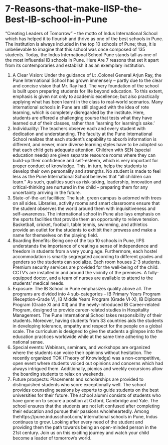 # 7-Reasons-that-make-IISP-the-Best-IB-school-in-Pune
“Creating Leaders of Tomorrow” – the motto of Indus International School which has helped it to flourish and thrive as one of the best schools in Pune. The institution is always included in the top 10 schools of Pune; thus, it is unbelievable to imagine that this school was once composed of 135 students. Today, the Indus International School Pune stands tall as one of the most influential IB schools in Pune. Here Are 7 reasons that set it apart from its contemporaries and establish it as an exemplary institution.
1) A Clear Vision: Under the guidance of Lt .Colonel General Arjun Ray, the Pune International School has grown immensely – partly due to the clear and concise vision that Mr. Ray had. The very foundation of the school is built upon preparing students for life beyond education. To this extent, emphasis is given not only to academic excellence; but also practically applying what has been learnt in the class to real-world scenarios. Many international schools in Pune are still plagued with the idea of rote learning, which is completely disregarded by the institute. Here, students are offered a challenging course that tests what they have learned out of their classes, rather than ‘learning for learning’s sake.’
2) Individuality: The teachers observe each and every student with dedication and understanding. The faculty at the Pune International School realizes that each student’s capability to absorb information is different, and newer, more diverse learning styles have to be adopted so that each child gets adequate attention. Children with SEN (special education needs) are given separate resource rooms where they can build-up their confidence and self-esteem, which is very important for proper conduct of knowledge. This, in turn, helps the students to develop their own personality and strengths. No student is made to feel less as the Pune International School believes that “all children can learn.”
As such, qualities such as risk-taking, leadership, innovation and critical-thinking are nurtured in the child – preparing them for any uncertainty arriving in the future.
3) State-of-the-art facilities: The lush, green campus is adorned with trees on all sides. Libraries, activity rooms and smart classrooms ensure that the student observes the world around them with inquisitiveness and self-awareness. The international school in Pune also lays emphasis on the sports facilities that provide them an opportunity to relieve tension. Basketball, cricket, football, table tennis, swimming, and athletics provide an outlet for the students to exhibit their prowess and make a name for themselves on the playing field.
4) Boarding Benefits: Being one of the top 10 schools in Pune, IIPS understands the importance of creating a sense of independence and freedom in students from a very young age. Furthermore, each hostel accommodation is smartly segregated according to different grades and genders so the students can socialize. Each room houses 2-3 students.
Premium security services are provided for the well-being of the child. CCTV’s are installed in and around the vicinity of the premises. A fully-equipped doctor, and a team of nurses are available to attend to the students’ medical needs.
5) Exposure: The IB School in Pune emphasizes quality above all. The programs are divided into 4 sub-categories – IB Primary Years Program (Reception-Grade V), IB Middle Years Program (Grade VI-X), IB Diploma Program (Grade XI and XII) and the newly-introduced IB Career-related Program, designed to provide career-related studies in Hospitality Management.
 The Pune International School takes responsibility of their students. Moreover, having students from 33 countries aids the students in developing tolerance, empathy and respect for the people on a global scale. The curriculum is designed to give the students a glimpse into the education practices worldwide while at the same time adhering to the national sense.
6) Special events: Webinars, seminars, and workshops are organized where the students can voice their opinions without hesitation. The recently organized TOK (Theory of Knowledge) was a non-competitive, open event where students voiced out opinions and concerns which had always intrigued them. Additionally, picnics and weekly excursions allow the boarding students to relax on weekends.
7) Future prospects: Placements and scholarships are provided to distinguished students who score exceptionally well. The school provides counseling sessions by experts to guide students on the best universities for their future. The school alumni consists of students who have gone on to secure a position at Oxford, Cambridge and Yale. The school ensures that the students are not left confused after completing their education and pursue their passions wholeheartedly.
Among thehttps://pune.indusschool.com/ international schools in Pune, Indus continues to grow. Looking after every need of the student and providing them the path towards being an open-minded person in the 21st century. Join us on this exciting journey and watch your child become a leader of tomorrow’s world.
